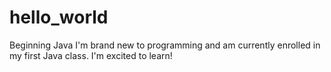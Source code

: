 # hello_world
Beginning Java
I'm brand new to programming and am currently enrolled in my first Java class. I'm excited to learn!
